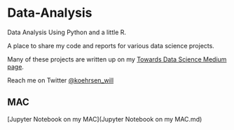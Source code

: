 # Data-Analysis

Data Analysis Using Python and a little R. 

A place to share my code and reports for various data science projects.

Many of these projects are written up on my [Towards Data Science Medium page](https://medium.com/@williamkoehrsen). 

Reach me on Twitter [@koehrsen_will](https://twitter.com/@koehrsen_will)

## MAC

[Jupyter Notebook on my MAC](Jupyter Notebook on my MAC.md)